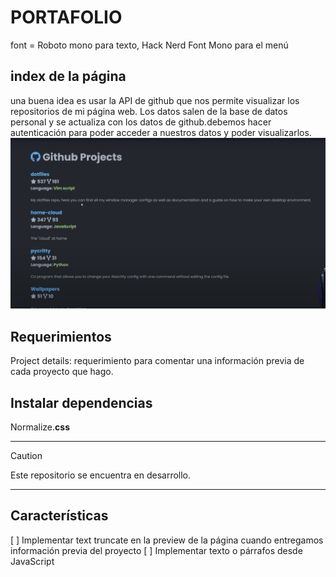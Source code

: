 # **PORTAFOLIO**

font = Roboto mono para texto, Hack Nerd Font Mono para el menú

## **index de la página**

una buena idea es usar la API de github que nos permite visualizar los repositorios de mi página web.
Los datos salen de la base de datos personal y se actualiza con los datos de github.debemos hacer autenticación para poder acceder a nuestros datos y poder visualizarlos.
![github-projects](public/assets/img/markdown/github-projects.png)

## **Requerimientos**

Project details: requerimiento para comentar una información previa de cada proyecto que hago.

## Instalar **dependencias**

Normalize.**css**

---

> [!CAUTION]
> Este repositorio se encuentra en desarrollo.

---

## **Características**

[ ] Implementar text truncate en la preview de la página cuando entregamos información previa del proyecto
[ ] Implementar texto o párrafos desde JavaScript
